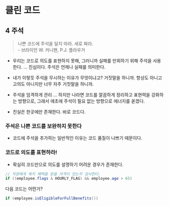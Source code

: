 # 클린 코드

<Suspense>
    <BookAndProgress :key="'클린 코드'" :name="'클린 코드'" :startedAt="new Date('2022-09-06')"  :progressValue="69/406 * 100" :inProgress="true" />
</Suspense>

## 4 주석

> 나쁜 코드에 주석을 달지 마라. 새로 짜라. <br>
>     - 브라이언 W. 커니핸, P.J. 플라우거

-  우리는 코드로 의도를 표현하지 못해, 그러니까 실패를 만회하기 위해 주석을 사용한다. ... 진심이다. 주석은 언제나 실패를 의미한다.

-  내가 이렇듯 주석을 무시하는 이유가 무엇이냐고? 거짓말을 하니까. 항상도 아니고 고의도 아니지만 너무 자주 거짓말을 하니까.

-  주석을 엄격하게 관리 ... 하지만 나라면 코드를 깔끔하게 정리하고 표현력을 강화하는 방향으로, 그래서 애초에 주석이 필요 없는 방향으로 에너지를 쏟겠다.

-  진실은 한곳에만 존재한다. 바로 코드다.

### 주석은 나쁜 코드를 보완하지 못한다

-  코드에 주석을 추가하는 일반적인 이유는 코드 품질이 나쁘기 때문이다.


### 코드로 의도를 표현하라!


-  확실히 코드만으로 의도를 설명하기 어려운 경우가 존재한다.

```java
// 직원에게 복지 혜택을 받을 자격이 있는지 검사한다.
if ((employee.flags & HOURLY_FLAG) && employee.age > 65)
```


다음 코드는 어떤가?

```java
if (employee.isEligibleForFullBenefits())
```